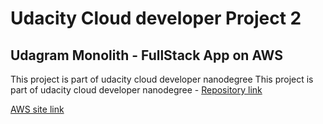 # Udacity Cloud developer Project 2
## Udagram Monolith - FullStack App on AWS

This project is part of udacity cloud developer nanodegree
This project is part of udacity cloud developer nanodegree - [Repository link](https://github.com/niyofestus/udagramproject)


[AWS site link](http://niyitanga.us-east-2.elasticbeanstalk.com/) 

